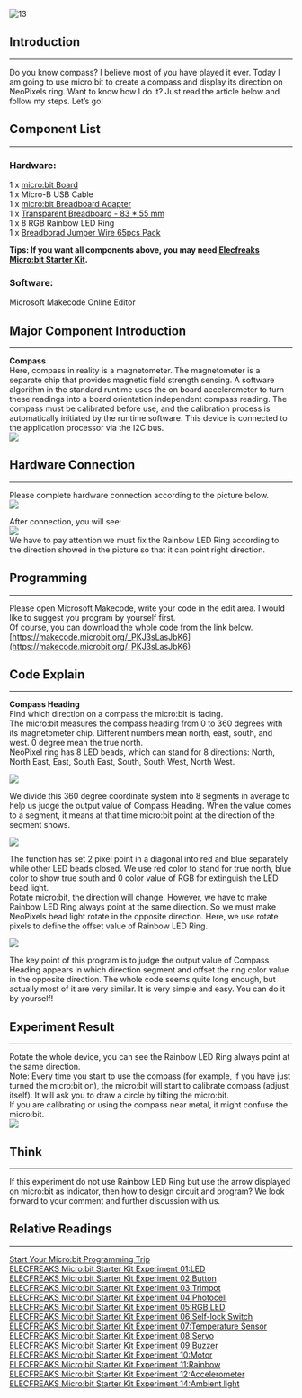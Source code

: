 ![13](https://i.imgur.com/xMxllOG.jpg)  

## Introduction  
--- 
Do you know compass? I believe most of you have played it ever. Today I am going to use micro:bit to create a compass and display its direction on NeoPixels ring. Want to know how I do it? Just read the article below and follow my steps. Let’s go!  

## Component List  
---
### Hardware:  
1 x [micro:bit Board](http://www.elecfreaks.com/estore/bbc-micro-bit-board-for-coding-programming.html)  
1 x Micro-B USB Cable  
1 x [micro:bit Breadboard Adapter](http://www.elecfreaks.com/estore/microbit-breadboard-adapter.html)  
1 x [Transparent Breadboard - 83 * 55 mm](http://www.elecfreaks.com/estore/transparent-breadboard-83-55-mm.html)  
1 x 8 RGB Rainbow LED Ring  
1 x [Breadborad Jumper Wire 65pcs Pack](http://www.elecfreaks.com/estore/breadborad-jumper-wire-65pcs-pack.html)  

**Tips: If you want all components above, you may need [Elecfreaks Micro:bit Starter Kit](http://www.elecfreaks.com/estore/elecfreaks-micro-bit-starter-kit-795.html).**  

### Software:  
Microsoft Makecode Online Editor  

## Major Component Introduction 
---
**Compass**  
Here, compass in reality is a magnetometer. The magnetometer is a separate chip that provides magnetic field strength sensing. A software algorithm in the standard runtime uses the on board accelerometer to turn these readings into a board orientation independent compass reading. The compass must be calibrated before use, and the calibration process is automatically initiated by the runtime software. This device is connected to the application processor via the I2C bus.  
![](https://www.elecfreaks.com/wp-content/uploads/2018/03/2-16.jpg)     

## Hardware Connection  
---
Please complete hardware connection according to the picture below.  
![](https://www.elecfreaks.com/wp-content/uploads/2018/03/3-6.png)   

After connection, you will see:  
![](https://www.elecfreaks.com/wp-content/uploads/2018/03/4-11.jpg)   
We have to pay attention we must fix the Rainbow LED Ring according to the direction showed in the picture so that it can point right direction.   


## Programming  
---
Please open Microsoft Makecode, write your code in the edit area. I would like to suggest you program by yourself first.  
Of course, you can download the whole code from the link below.   
[https://makecode.microbit.org/_PKJ3sLasJbK6](https://makecode.microbit.org/_PKJ3sLasJbK6)  

## Code Explain  
---
**Compass Heading**  
Find which direction on a compass the micro:bit is facing.   
The micro:bit measures the compass heading from 0 to 360 degrees with its magnetometer chip. Different numbers mean north, east, south, and west. 0 degree mean the true north.   
NeoPixel ring has 8 LED beads, which can stand for 8 directions: North, North East, East, South East, South, South West, North West.   

![](https://www.elecfreaks.com/wp-content/uploads/2018/03/5-13.jpg)   

We divide this 360 degree coordinate system into 8 segments in average to help us judge the output value of Compass Heading. When the value comes to a segment, it means at that time micro:bit point at the direction of the segment shows.   

![](https://www.elecfreaks.com/wp-content/uploads/2018/03/6-8.jpg)  
 
The function has set 2 pixel point in a diagonal into red and blue separately while other LED beads closed. We use red color to stand for true north, blue color to show true south and 0 color value of RGB for extinguish the LED bead light.     
Rotate micro:bit, the direction will change. However, we have to make Rainbow LED Ring always point at the same direction. So we must make NeoPixels bead light rotate in the opposite direction. Here, we use rotate pixels to define the offset value of Rainbow LED Ring.  

![](https://www.elecfreaks.com/wp-content/uploads/2018/03/7-8.jpg)   

The key point of this program is to judge the output value of Compass Heading appears in which direction segment and offset the ring color value in the opposite direction. The whole code seems quite long enough, but actually most of it are very similar. It is very simple and easy. You can do it by yourself!  


## Experiment Result  
---
Rotate the whole device, you can see the Rainbow LED Ring always point at the same direction.   
Note: Every time you start to use the compass (for example, if you have just turned the micro:bit on), the micro:bit will start to calibrate compass (adjust itself). It will ask you to draw a circle by tilting the micro:bit.  
If you are calibrating or using the compass near metal, it might confuse the micro:bit.  
![](https://www.elecfreaks.com/wp-content/uploads/2018/03/1-9.gif)  



## Think  
---
If this experiment do not use Rainbow LED Ring but use the arrow displayed on micro:bit as indicator, then how to design circuit and program? We look forward to your comment and further discussion with us.  

## Relative Readings  
---
[Start Your Micro:bit Programming Trip](https://www.elecfreaks.com/9299.html)  
[ELECFREAKS Micro:bit Starter Kit Experiment 01:LED](https://www.elecfreaks.com/9784.html)  
[ELECFREAKS Micro:bit Starter Kit Experiment 02:Button](https://www.elecfreaks.com/9825.html)  
[ELECFREAKS Micro:bit Starter Kit Experiment 03:Trimpot](https://www.elecfreaks.com/9879.html)  
[ELECFREAKS Micro:bit Starter Kit Experiment 04:Photocell](https://www.elecfreaks.com/9909.html)  
[ELECFREAKS Micro:bit Starter Kit Experiment 05:RGB LED](https://www.elecfreaks.com/9978.html)  
[ELECFREAKS Micro:bit Starter Kit Experiment 06:Self-lock Switch](https://www.elecfreaks.com/10061.html)  
[ELECFREAKS Micro:bit Starter Kit Experiment 07:Temperature Sensor](https://www.elecfreaks.com/10166.html)  
[ELECFREAKS Micro:bit Starter Kit Experiment 08:Servo](https://www.elecfreaks.com/10221.html)  
[ELECFREAKS Micro:bit Starter Kit Experiment 09:Buzzer](https://www.elecfreaks.com/10318.html)  
[ELECFREAKS Micro:bit Starter Kit Experiment 10:Motor](https://www.elecfreaks.com/10362.html)  
[ELECFREAKS Micro:bit Starter Kit Experiment 11:Rainbow](https://www.elecfreaks.com/10508.html)  
[ELECFREAKS Micro:bit Starter Kit Experiment 12:Accelerometer](https://www.elecfreaks.com/10529.html)  
[ELECFREAKS Micro:bit Starter Kit Experiment 14:Ambient light](https://www.elecfreaks.com/10649.html)  

